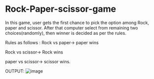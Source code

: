 # Rock-Paper-scissor-game
In this game, user gets the first chance to pick the option among Rock, paper and scissor. After that computer select from remaining two choices(randomly), then winner is decided as per the rules.

Rules as follows :
Rock vs paper-> paper wins


Rock vs scissor-> Rock wins


paper vs scissor-> scissor wins.


OUTPUT:
![image](https://user-images.githubusercontent.com/54709490/139395193-9cc45c0f-bd03-44fe-8cb8-2f8a2035ed0a.png)

